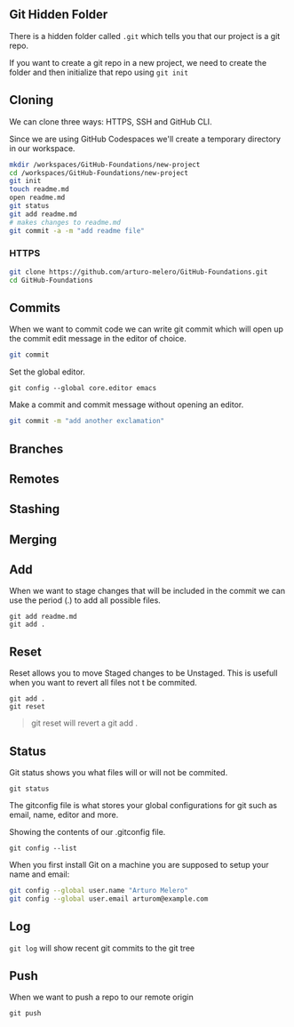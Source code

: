 ## Git Hidden Folder

There is a hidden folder called `.git` which tells you that our project is a git repo.

If you want to create a git repo in a new project, we need to create the folder and then initialize that repo using `git init`

## Cloning

We can clone three ways: HTTPS, SSH and GitHub CLI.

Since we are using GitHub Codespaces we'll create a temporary directory in our workspace.

```sh
mkdir /workspaces/GitHub-Foundations/new-project
cd /workspaces/GitHub-Foundations/new-project
git init
touch readme.md
open readme.md
git status
git add readme.md
# makes changes to readme.md
git commit -a -m "add readme file"
```

### HTTPS

```sh
git clone https://github.com/arturo-melero/GitHub-Foundations.git
cd GitHub-Foundations
```

## Commits

When we want to commit code we can write git commit which will open up the commit edit message in the editor of choice.

```sh
git commit
```

Set the global editor.
```
git config --global core.editor emacs
```

Make a commit and commit message without opening an editor.
```sh
git commit -m "add another exclamation"
```

## Branches

## Remotes

## Stashing

## Merging

## Add

When we want to stage changes that will be included in the commit we can use the period (.) to add all possible files.

```
git add readme.md
git add .
```

## Reset

Reset allows you to move Staged changes to be Unstaged.
This is usefull when you want to revert all files not t be commited.

```
git add .
git reset
```
> git reset will revert a git add .

## Status

Git status shows you what files will or will not be commited.

```
git status
```

The gitconfig file is what stores your global configurations for git such as email, name, editor and more.

Showing the contents of our .gitconfig file.
```
git config --list
```

When you first install Git on a machine you are supposed to setup your name and email:

```sh
git config --global user.name "Arturo Melero"
git config --global user.email arturom@example.com
```

## Log

`git log` will show recent git commits to the git tree

## Push

When we want to push a repo to our remote origin

```
git push
```